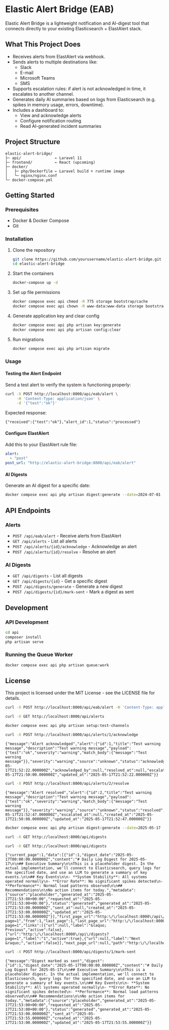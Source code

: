 # Elastic Alert Bridge (EAB)

Elastic Alert Bridge is a lightweight notification and AI-digest tool that connects directly to your existing Elasticsearch + ElastAlert stack.

## What This Project Does

* Receives alerts from ElastAlert via webhook.
* Sends alerts to multiple destinations like:
  * Slack
  * E-mail
  * Microsoft Teams
  * SMS
* Supports escalation rules: if alert is not acknowledged in time, it escalates to another channel.
* Generates daily AI summaries based on logs from Elasticsearch (e.g. spikes in memory usage, errors, downtime).
* Includes a dashboard to:
  * View and acknowledge alerts
  * Configure notification routing
  * Read AI-generated incident summaries

## Project Structure

```
elastic-alert-bridge/
├─ api/               ← Laravel 11
├─ frontend/          ← React (upcoming)
├─ docker/            
│   ├─ php/Dockerfile ← Laravel build + runtime image
│   └─ nginx/nginx.conf
└─ docker-compose.yml 
```

## Getting Started

### Prerequisites

- Docker & Docker Compose
- Git

### Installation

1. Clone the repository
   ```bash
   git clone https://github.com/yourusername/elastic-alert-bridge.git
   cd elastic-alert-bridge
   ```

2. Start the containers
   ```bash
   docker-compose up -d
   ```

3. Set up file permissions
   ```bash
   docker compose exec api chmod -R 775 storage bootstrap/cache
   docker compose exec api chown -R www-data:www-data storage bootstrap/cache
   ```

4. Generate application key and clear config
   ```bash
   docker compose exec api php artisan key:generate
   docker compose exec api php artisan config:clear
   ```

5. Run migrations
   ```bash
   docker compose exec api php artisan migrate
   ```

### Usage

#### Testing the Alert Endpoint

Send a test alert to verify the system is functioning properly:

```bash
curl -X POST http://localhost:8000/api/eab/alert \
     -H 'Content-Type: application/json' \
     -d '{"test":"ok"}'
```

Expected response:
```
{"received":{"test":"ok"},"alert_id":1,"status":"processed"}
```

#### Configure ElastAlert

Add this to your ElastAlert rule file:

```yaml
alert:
  - "post"
post_url: "http://elastic-alert-bridge:8000/api/eab/alert"
```

#### AI Digests

Generate an AI digest for a specific date:

```bash
docker compose exec api php artisan digest:generate --date=2024-07-01
```

## API Endpoints

### Alerts

- `POST /api/eab/alert` - Receive alerts from ElastAlert
- `GET /api/alerts` - List all alerts
- `POST /api/alerts/{id}/acknowledge` - Acknowledge an alert
- `POST /api/alerts/{id}/resolve` - Resolve an alert

### AI Digests

- `GET /api/digests` - List all digests
- `GET /api/digests/{id}` - Get a specific digest
- `POST /api/digests/generate` - Generate a new digest
- `POST /api/digests/{id}/mark-sent` - Mark a digest as sent

## Development

### API Development

```bash
cd api
composer install
php artisan serve
```

### Running the Queue Worker

```bash
docker compose exec api php artisan queue:work
```

## License

This project is licensed under the MIT License - see the LICENSE file for details.




```bash
curl -X POST http://localhost:8000/api/eab/alert -H 'Content-Type: application/json' -d '{"test":"ok", "severity": "warning", "match_body": {"message": "Test warning message"}}'
```
```bash
curl -X GET http://localhost:8000/api/alerts
```

```bash
docker compose exec api php artisan setup:test-channels
```

```bash
curl -X POST http://localhost:8000/api/alerts/1/acknowledge
```
```
{"message":"Alert acknowledged","alert":{"id":1,"title":"Test warning message","description":"Test warning message","payload":{"test":"ok","severity":"warning","match_body":{"message":"Test warning message"}},"severity":"warning","source":"unknown","status":"acknowledged","acknowledged_at":"2025-05-17T21:52:22.000000Z","acknowledged_by":null,"resolved_at":null,"escalated_at":null,"created_at":"2025-05-17T21:50:00.000000Z","updated_at":"2025-05-17T21:52:22.000000Z"}}
```

```bash
curl -X POST http://localhost:8000/api/alerts/2/resolve
```
```
{"message":"Alert resolved","alert":{"id":2,"title":"Test warning message","description":"Test warning message","payload":{"test":"ok","severity":"warning","match_body":{"message":"Test warning message"}},"severity":"warning","source":"unknown","status":"resolved","acknowledged_at":null,"acknowledged_by":null,"resolved_at":"2025-05-17T21:52:47.000000Z","escalated_at":null,"created_at":"2025-05-17T21:50:08.000000Z","updated_at":"2025-05-17T21:52:47.000000Z"}}
```

```bash
docker compose exec api php artisan digest:generate --date=2025-05-17
```

```bash
curl -X GET http://localhost:8000/api/digests
```

```bash
curl -X GET http://localhost:8000/api/digests
```
```
{"current_page":1,"data":[{"id":1,"digest_date":"2025-05-17T00:00:00.000000Z","content":"# Daily Log Digest for 2025-05-17\n\n## Executive Summary\n\nThis is a placeholder digest. In the actual implementation, we'll connect to Elasticsearch, query logs for the specified date, and use an LLM to generate a summary of key events.\n\n## Key Events\n\n- **System Stability**: All systems operated normally\n- **Error Rate**: No significant spikes detected\n- **Performance**: Normal load patterns observed\n\n## Recommendations\n\nNo action items for today.","metadata":{"source":"placeholder","generated_at":"2025-05-17T21:53:00+00:00","requested_at":"2025-05-17T21:53:00+00:00"},"status":"generated","generated_at":"2025-05-17T21:53:00.000000Z","sent_at":null,"created_at":"2025-05-17T21:53:00.000000Z","updated_at":"2025-05-17T21:53:00.000000Z"}],"first_page_url":"http:\/\/localhost:8000\/api\/digests?page=1","from":1,"last_page":1,"last_page_url":"http:\/\/localhost:8000\/api\/digests?page=1","links":[{"url":null,"label":"&laquo; Previous","active":false},{"url":"http:\/\/localhost:8000\/api\/digests?page=1","label":"1","active":true},{"url":null,"label":"Next &raquo;","active":false}],"next_page_url":null,"path":"http:\/\/localhost:8000\/api\/digests","per_page":10,"prev_page_url":null,"to":1,"total":1}
```

```bash
curl -X POST http://localhost:8000/api/digests/1/mark-sent
```
```
{"message":"Digest marked as sent","digest":{"id":1,"digest_date":"2025-05-17T00:00:00.000000Z","content":"# Daily Log Digest for 2025-05-17\n\n## Executive Summary\n\nThis is a placeholder digest. In the actual implementation, we'll connect to Elasticsearch, query logs for the specified date, and use an LLM to generate a summary of key events.\n\n## Key Events\n\n- **System Stability**: All systems operated normally\n- **Error Rate**: No significant spikes detected\n- **Performance**: Normal load patterns observed\n\n## Recommendations\n\nNo action items for today.","metadata":{"source":"placeholder","generated_at":"2025-05-17T21:53:00+00:00","requested_at":"2025-05-17T21:53:00+00:00"},"status":"generated","generated_at":"2025-05-17T21:53:00.000000Z","sent_at":"2025-05-17T21:53:55.000000Z","created_at":"2025-05-17T21:53:00.000000Z","updated_at":"2025-05-17T21:53:55.000000Z"}}
```